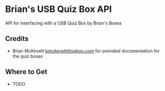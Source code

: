 # Brian's USB Quiz Box API

API for interfacing with a USB Quiz Box by Brian's Boxes

## Credits

- Brian McKevett <bmckevett@yahoo.com> for provided documentation for the quiz boxes

## Where to Get
- TODO